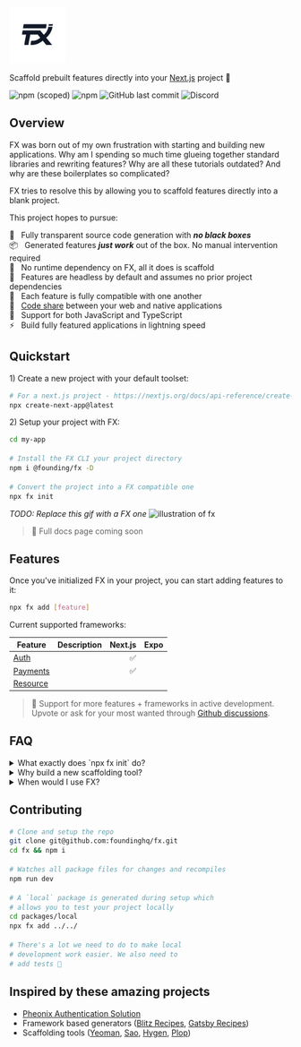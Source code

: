 <img src="./docs/public/logo.svg" alt="fx logo" width="100">

Scaffold prebuilt features directly into your [Next.js](https://nextjs.org/) project 💾

![npm (scoped)](https://img.shields.io/npm/v/@founding/fx)
![npm](https://img.shields.io/npm/dm/@founding/fx)
![GitHub last commit](https://img.shields.io/github/last-commit/foundinghq/fx)
![Discord](https://img.shields.io/discord/700226840823857232)

## Overview

FX was born out of my own frustration with starting and building new applications. Why am I spending so much time glueing together standard libraries and rewriting features? Why are all these tutorials outdated? And why are these boilerplates so complicated?

FX tries to resolve this by allowing you to scaffold features directly into a blank project.

This project hopes to pursue:

🔨 &nbsp; Fully transparent source code generation with **_no black boxes_**<br>
📦 &nbsp; Generated features **_just work_** out of the box. No manual intervention required<br>
🧳 &nbsp; No runtime dependency on FX, all it does is scaffold<br>
💄 &nbsp; Features are headless by default and assumes no prior project dependencies<br>
🔗 &nbsp; Each feature is fully compatible with one another<br>
📱 &nbsp; [Code share]() between your web and native applications<br>
🔩 &nbsp; Support for both JavaScript and TypeScript<br>
⚡️ &nbsp; Build fully featured applications in lightning speed<br>

## Quickstart

<p>1) Create a new project with your default toolset:</p>

```bash
# For a next.js project - https://nextjs.org/docs/api-reference/create-next-app
npx create-next-app@latest
```

<p>2) Setup your project with FX:</p>

```bash
cd my-app

# Install the FX CLI your project directory
npm i @founding/fx -D

# Convert the project into a FX compatible one
npx fx init
```

_TODO: Replace this gif with a FX one_
<img width="600" src="https://user-images.githubusercontent.com/105127/100917537-4661e100-34a5-11eb-89bd-565b7bc31919.gif" alt="illustration of fx">

> 📄 Full docs page coming soon

## Features

Once you've initialized FX in your project, you can start adding features to it:

```bash
npx fx add [feature]
```

Current supported frameworks:

| Feature                         | Description | Next.js | Expo |
| ------------------------------- | ----------- | ------: | ---: |
| [Auth](generators/auth)         |             |      ✅ |      |
| [Payments](generators/payments) |             |      ✅ |      |
| [Resource](generators/resource) |             |         |      |

> 👷 Support for more features + frameworks in active development. Upvote or ask for your most wanted through [Github discussions](https://github.com/foundinghq/fx/discussions).

## FAQ

<details>
  <summary>
    <span>What exactly does `npx fx init` do?</span>
  </summary>
  <p style="margin-top:8px">[TODO]</p>
</details>

<details>
  <summary>
    <span>Why build a new scaffolding tool?</span>
  </summary>
  <p style="margin-top:8px">[TODO]</p>
</details>

<details>
  <summary>
    <span>When would I use FX?</span>
  </summary>
  <p style="margin-top:8px">[TODO]</p>
</details>

## Contributing

```sh
# Clone and setup the repo
git clone git@github.com:foundinghq/fx.git
cd fx && npm i

# Watches all package files for changes and recompiles
npm run dev

# A `local` package is generated during setup which
# allows you to test your project locally
cd packages/local
npx fx add ../../

# There's a lot we need to do to make local
# development work easier. We also need to
# add tests 🤫
```

## Inspired by these amazing projects

- [Pheonix Authentication Solution](https://dashbit.co/blog/a-new-authentication-solution-for-phoenix)
- Framework based generators ([Blitz Recipes](https://blitzjs.com/docs/using-recipes), [Gatsby Recipes](https://www.gatsbyjs.com/blog/2020-04-15-announcing-gatsby-recipes/))
- Scaffolding tools ([Yeoman](https://github.com/yeoman/yeoman), [Sao](https://github.com/saojs/sao), [Hygen](https://github.com/jondot/hygen), [Plop](https://github.com/plopjs/plop))
